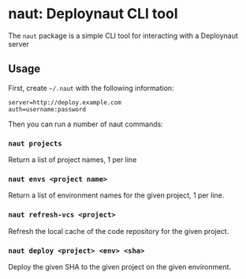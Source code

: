 naut: Deploynaut CLI tool
=========================

The `naut` package is a simple CLI tool for interacting with a Deploynaut server

Usage
-----

First, create `~/.naut` with the following information:

    server=http://deploy.example.com
    auth=username:password


Then you can run a number of naut commands:

### `naut projects`

Return a list of project names, 1 per line

### `naut envs <project name>`

Return a list of environment names for the given project, 1 per line.

### `naut refresh-vcs <project>`

Refresh the local cache of the code repository for the given project.

### `naut deploy <project> <env> <sha>`

Deploy the given SHA to the given project on the given environment.
